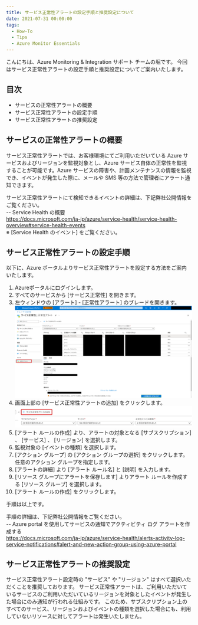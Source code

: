 ```yaml
---
title: サービス正常性アラートの設定手順と推奨設定について
date: 2021-07-31 00:00:00
tags:
  - How-To
  - Tips
  - Azure Monitor Essentials
---
```


こんにちは、Azure Monitoring & Integration サポート チームの堀です。
今回はサービス正常性アラートの設定手順と推奨設定についてご案内いたします。

<!-- more -->

## 目次
- サービスの正常性アラートの概要
- サービス正常性アラートの設定手順
- サービス正常性アラートの推奨設定

## サービスの正常性アラートの概要
サービス正常性アラートでは、お客様環境にてご利用いただいている Azure サービスおよびリージョンを監視対象とし、Azure サービス自体の正常性を監視することが可能です。Azure サービスの障害や、計画メンテナンスの情報を監視でき、イベントが発生した際に、メールや SMS 等の方法で管理者にアラート通知できます。

サービス正常性アラートにて検知できるイベントの詳細は、下記弊社公開情報をご覧ください。  
-- Service Health の概要  
https://docs.microsoft.com/ja-jp/azure/service-health/service-health-overview#service-health-events  
※ [Service Health のイベント] をご覧ください。

## サービス正常性アラートの設定手順
以下に、Azure ポータルよりサービス正常性アラートを設定する方法をご案内いたします。

1. Azureポータルにログインします。 
2. すべてのサービスから [サービス正常性] を開きます。
3. 左ウィンドウの [アラート] - [正常性アラート] のブレードを開きます。
![Step3](./HowToSetUpServiceHealthAlertsAndRecommendedSettings/Step3.png)
4. 画面上部の [サービス正常性アラートの追加] をクリックします。
![Step4](./HowToSetUpServiceHealthAlertsAndRecommendedSettings/Step4.png)
5. [アラート ルールの作成] より、アラートの対象となる [サブスクリプション] 、 [サービス] 、 [リージョン] を選択します。
6. 監視対象の [イベントの種類] を選択します。
7. [アクション グループ] の [アクション グループの選択] をクリックします。任意のアクション グループを指定します。
8. [アラートの詳細] より [アラート ルール名] と [説明] を入力します。
9. [リソース グループにアラートを保存します] よりアラート ルールを作成する [リソース グループ] を選択します。
10. [アラート ルールの作成] をクリックします。 
	
手順は以上です。

手順の詳細は、下記弊社公開情報をご覧ください。  
-- Azure portal を使用してサービスの通知でアクティビティ ログ アラートを作成する  
https://docs.microsoft.com/ja-jp/azure/service-health/alerts-activity-log-service-notifications#alert-and-new-action-group-using-azure-portal

## サービス正常性アラートの推奨設定
サービス正常性アラート設定時の "サービス" や "リージョン" はすべて選択いただくことを推奨しております。
サービス正常性アラートは、ご利用いただいているサービスのご利用いただいているリージョンを対象としたイベントが発生した場合にのみ通知が行われる仕組みです。
このため、サブスクリプション上のすべてのサービス、リージョンおよびイベントの種類を選択した場合にも、利用していないリソースに対してアラートは発生いたしません。
